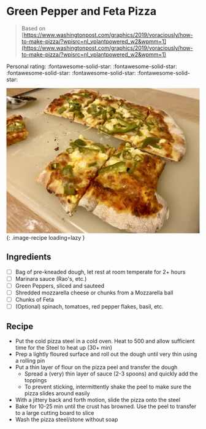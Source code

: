 # Green Pepper and Feta Pizza

> Based on [https://www.washingtonpost.com/graphics/2019/voraciously/how-to-make-pizza/?wpisrc=nl_vplantpowered_w2&wpmm=1](https://www.washingtonpost.com/graphics/2019/voraciously/how-to-make-pizza/?wpisrc=nl_vplantpowered_w2&wpmm=1)

<!-- {cts} rating=5; (User can specify rating on scale of 1-5) -->

Personal rating: :fontawesome-solid-star: :fontawesome-solid-star: :fontawesome-solid-star: :fontawesome-solid-star: :fontawesome-solid-star:

<!-- {cte} -->

<!-- {cts} name_image=green_pepper_and_feta.jpeg; (User can specify image name) -->

![green_pepper_and_feta.jpeg](./green_pepper_and_feta.jpeg){: .image-recipe loading=lazy }

<!-- {cte} -->

## Ingredients

- [ ] Bag of pre-kneaded dough, let rest at room temperate for 2+ hours
- [ ] Marinara sauce (Rao's, etc.)
- [ ] Green Peppers, sliced and sauteed
- [ ] Shredded mozzarella cheese or chunks from a Mozzarella ball
- [ ] Chunks of Feta
- [ ] (Optional) spinach, tomatoes, red pepper flakes, basil, etc.

## Recipe

- Put the cold pizza steel in a cold oven. Heat to 500 and allow sufficient time for the Steel to heat up (30+ min)
- Prep a lightly floured surface and roll out the dough until very thin using a rolling pin
- Put a thin layer of flour on the pizza peel and transfer the dough
    - Spread a (very) thin layer of sauce (2-3 spoons) and quickly add the toppings
    - To prevent sticking, intermittently shake the peel to make sure the pizza slides around easily
- With a jittery back and forth motion, slide the pizza onto the steel
- Bake for 10-25 min until the crust has browned. Use the peel to transfer to a large cutting board to slice
- Wash the pizza steel/stone without soap
